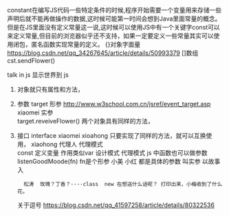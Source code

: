 constant在编写JS代码一些特定条件的时候,程序开始需要一个变量用来存储一些声明后就不能再做操作的数据,这时候可能第一时间会想到Java里面常量的概念。但是在JS里面没有定义常量这一说,这时候可以使用JS中有一个关键字const可以来定义常量,但目前的浏览器似乎还不支持，如果一定要定义一些常量其实可以使用闭包，匿名函数实现常量的定义。
{}对象字面量 https://blog.csdn.net/qq_34267645/article/details/50993379    []数组
 cst.sendFlower()

 talk in js  显示世界到  js
 1. 对象就只有属性和方法，
 2. 参数  target 形参 http://www.w3school.com.cn/jsref/event_target.asp    xiaomei 实参   
   target.reveiveFlower()
   两个对象具有同样的方法，
 3. 接口 interface     xiaomei  xioahong  只要实现了同样的方法，就可以互换使用，  xiaohong 代理人 代理模式   
         const 定义变量 作用类似var
       设计模式  代理模式
       js 中函数也可以做参数    
       listenGoodMoode(fn)  fn是个形参  小美 小红 都是具体的参数 叫实参   以故事入

          松涛  玫瑰？丁香？····class  new 在想送什么话呢？ 打印出来，小梅收到了什么花。
      关于逗号 https://blog.csdn.net/qq_41597258/article/details/80322536